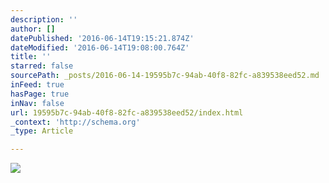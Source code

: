 ```yaml
---
description: ''
author: []
datePublished: '2016-06-14T19:15:21.874Z'
dateModified: '2016-06-14T19:08:00.764Z'
title: ''
starred: false
sourcePath: _posts/2016-06-14-19595b7c-94ab-40f8-82fc-a839538eed52.md
inFeed: true
hasPage: true
inNav: false
url: 19595b7c-94ab-40f8-82fc-a839538eed52/index.html
_context: 'http://schema.org'
_type: Article

---
```

![](https://the-grid-user-content.s3-us-west-2.amazonaws.com/582a0995-26ce-49e5-9aa4-5f9f38c30111.jpg)